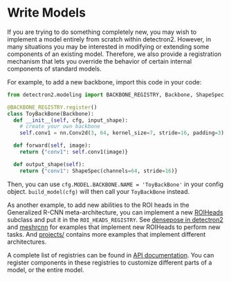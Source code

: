 # Write Models

If you are trying to do something completely new, you may wish to implement
a model entirely from scratch within detectron2. However, in many situations you may
be interested in modifying or extending some components of an existing model.
Therefore, we also provide a registration mechanism that lets you override the
behavior of certain internal components of standard models.

For example, to add a new backbone, import this code in your code:
```python
from detectron2.modeling import BACKBONE_REGISTRY, Backbone, ShapeSpec

@BACKBONE_REGISTRY.register()
class ToyBackBone(Backbone):
  def __init__(self, cfg, input_shape):
    # create your own backbone
    self.conv1 = nn.Conv2d(3, 64, kernel_size=7, stride=16, padding=3)

  def forward(self, image):
    return {"conv1": self.conv1(image)}

  def output_shape(self):
    return {"conv1": ShapeSpec(channels=64, stride=16)}
```
Then, you can use `cfg.MODEL.BACKBONE.NAME = 'ToyBackBone'` in your config object.
`build_model(cfg)` will then call your `ToyBackBone` instead.

As another example, to add new abilities to the ROI heads in the Generalized R-CNN meta-architecture,
you can implement a new
[ROIHeads](../modules/modeling.html#detectron2.modeling.ROIHeads) subclass and put it in the `ROI_HEADS_REGISTRY`.
See [densepose in detectron2](../../projects/DensePose)
and [meshrcnn](https://github.com/facebookresearch/meshrcnn)
for examples that implement new ROIHeads to perform new tasks.
And [projects/](../../projects/)
contains more examples that implement different architectures.

A complete list of registries can be found in [API documentation](../modules/modeling.html#model-registries).
You can register components in these registries to customize different parts of a model, or the
entire model.
